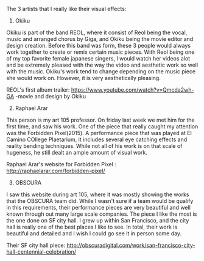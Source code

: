 The 3 artists that I really like their visual effects:

1. Okiku

Okiku is part of the band REOL, where it consist of Reol being the vocal, music and arranged chorus by Giga, and Okiku being the movie editor and design creation.
Before this band was form, these 3 people would always work together to create or remix certain music pieces. With Reol being one of my top favorite female japanese singers, 
I would watch her videos alot and be extremely pleased with the way the video and aesthetic work so well with the music. Okiku's work tend to change depending on the music piece 
she would work on. However, it is very aesthetically pleasing.

REOL's first album trailer: https://www.youtube.com/watch?v=Qmcda2wh-GA
-movie and design by Okiku

2. Raphael Arar

This person is my art 105 professor. On friday last week we met him for the first time, and saw his work. One of the piece that really caught my attention was the Forbidden Pixel(2015).
A performance piece that was played at El Camino COllege Plaetarium, it includes several eye catching effects and reality bending techniques. While not all of his work is on that scale
of hugeness, he still dealt an ample amount of visual work.

Raphael Arar's website for Forbidden Pixel : http://raphaelarar.com/forbidden-pixel/

3. OBSCURA

I saw this website during art 105, where it was mostly showing the works that the OBSCURA team did. While I wasn't sure if a team would be qualify in this requirements, their performance pieces
are very beautiful and well known through out many large scale companies. The piece I like the most is the one done on SF city hall. I grew up within San Francisco, and the city hall is really one of the best
places I like to see. In total, their work is beautiful and detailed and I wish I could go see it in person some day. 

Their SF city hall piece: http://obscuradigital.com/work/san-francisco-city-hall-centennial-celebration/